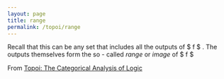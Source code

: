 ```yaml
---
layout: page
title: range
permalink: /topoi/range
---
```

Recall that this can be any set that includes all the outputs of $ f $ . The outputs themselves form the so - called _range_ or _image_ of $ f $ 


From [Topoi: The Categorical Analysis of Logic](https://mathgloss.github.io/MathGloss/topoi.html)